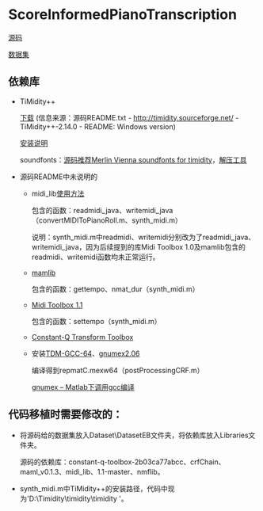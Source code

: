 # ScoreInformedPianoTranscription

[源码](https://code.soundsoftware.ac.uk/projects/score-informed-piano-transcription)

[数据集](http://c4dm.eecs.qmul.ac.uk/rdr/handle/123456789/13)

## 依赖库

+	TiMidity++

	[下载](http://timidity.s11.xrea.com/index.en.html#down) (信息来源：源码README.txt - http://timidity.sourceforge.net/ - TiMidity++-2.14.0 - README: Windows version)
	
	[安装说明](http://ocmnet.com/saxguru/Timidity.htm)
	
	soundfonts：[源码推荐Merlin Vienna soundfonts for timidity](http://www.soundfonts.gonet.biz/index.php)，[解压工具](http://www.composition-contest.com/db_sf2.php?home=1)
	
+	源码README中未说明的

	+	midi_lib[使用方法](http://www.mathworks.com/matlabcentral/fileexchange/27470-midi-tools)
		
		包含的函数：readmidi_java、writemidi_java（convertMIDIToPianoRoll.m、synth_midi.m）
		
		说明：synth_midi.m中readmidi、writemidi分别改为了readmidi_java、writemidi_java，因为后续提到的库Midi Toolbox 1.0及mamlib包含的readmidi、writemidi函数均未正常运行。
						
	+	[mamlib](https://code.google.com/p/mamlib/)
	
		包含的函数：gettempo、nmat_dur（synth_midi.m）
		
	+	[Midi Toolbox 1.1](https://github.com/miditoolbox)
	
		包含的函数：settempo（synth_midi.m）
		
	+	[Constant-Q Transform Toolbox](https://code.soundsoftware.ac.uk/projects/constant-q-toolbox)
	
	+	安装[TDM-GCC-64](https://sourceforge.net/projects/tdm-gcc/)、[gnumex2.06](https://sourceforge.net/projects/gnumex/)
	
		编译得到repmatC.mexw64（postProcessingCRF.m）
		
		[gnumex – Matlab下调用gcc编译](http://www.xuebuyuan.com/1002290.html)
			
## 代码移植时需要修改的：

+ 	将源码给的数据集放入Dataset\DatasetEB文件夹，将依赖库放入Libraries文件夹。

	源码的依赖库：constant-q-toolbox-2b03ca77abcc、crfChain、maml_v0.1.3、midi_lib、1.1-master、nmflib。

+ 	synth_midi.m中TiMidity++的安装路径，代码中现为'D:\Timidity\timidity\timidity '。